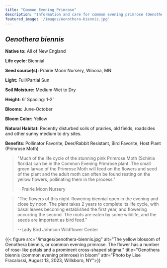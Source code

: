 ```yaml
---
title: "Common Evening Primrose"
description: "Information and care for common evening primrose (Oenothera biennis), sold at Red Trillium Gardens"
featured_image: '/images/oenothera-biennis.jpg'
---
```


## _Oenothera biennis_

**Native to:**  All of New England

**Life cycle:** Biennial

**Seed source(s):** Prairie Moon Nursery, Winona, MN

**Light:** Full/Partial Sun

**Soil Moisture:** Medium-Wet to Dry

**Height:** 6’ Spacing: 1-2’

**Blooms:** June-October

**Bloom Color:** Yellow

**Natural Habitat:** Recently disturbed soils of prairies, old fields, roadsides and other sunny medium to dry sites.

**Benefits**: Pollinator Favorite, Deer/Rabbit Resistant, Bird Favorite, Host Plant (Primrose Moth)

> "Much of the life cycle of the stunning pink Primrose Moth (Schinia florida) can be in the Common Evening Primrose plant.  The small green larvae of the Primrose Moth will feed on the flowers and seed of the plant and the adult moth can often be found resting on the yellow flowers, pollinating them in the process."
>  
> --Prairie Moon Nursery

> "The flowers of this night-flowering biennial open in the evening and close by noon. The plant takes 2 years to complete its life cycle, with basal leaves becoming established the first year, and flowering occurring the second. The roots are eaten by some wildlife, and the seeds are important as bird feed."
> 
> --Lady Bird Johnson Wildflower Center

{{< figure src="/images/oenothera-biennis.jpg" alt="The yellow blossom of Oenothera biennis, or common evening primrose. The flower has a number of rose-like petals and a prominent cross-shaped stigma." title="Oenothera biennis (common evening primrose) in bloom" attr="Photo by Lise Fracalossi, August 13, 2023, Willsboro, NY">}}